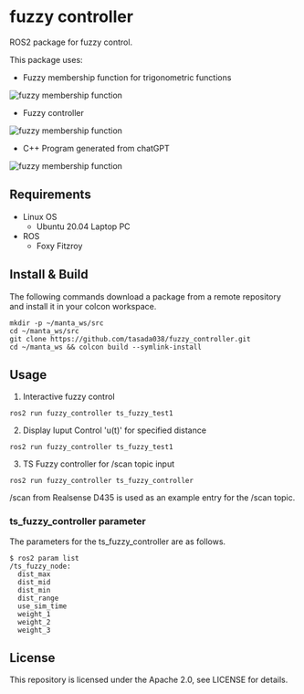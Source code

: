 # fuzzy controller
ROS2 package for fuzzy control.

This package uses:
- Fuzzy membership function for trigonometric functions

![fuzzy membership function](image/fuzzy_membership.png)

- Fuzzy controller

![fuzzy membership function](image/fuzzy_controller.png)

- C++ Program generated from chatGPT

![fuzzy membership function](image/fuzzy_chatGPT.png)

## Requirements
- Linux OS
    - Ubuntu 20.04 Laptop PC
- ROS
    - Foxy Fitzroy

## Install & Build
The following commands download a package from a remote repository and install it in your colcon workspace.

```
mkdir -p ~/manta_ws/src
cd ~/manta_ws/src
git clone https://github.com/tasada038/fuzzy_controller.git
cd ~/manta_ws && colcon build --symlink-install
```

## Usage
1. Interactive fuzzy control
```
ros2 run fuzzy_controller ts_fuzzy_test1
```

2. Display Iuput Control 'u(t)' for specified distance
```
ros2 run fuzzy_controller ts_fuzzy_test1
```

3. TS Fuzzy controller for /scan topic input
```
ros2 run fuzzy_controller ts_fuzzy_controller
```

/scan from Realsense D435 is used as an example entry for the /scan topic.

### ts_fuzzy_controller parameter
The parameters for the ts_fuzzy_controller are as follows.
```
$ ros2 param list
/ts_fuzzy_node:
  dist_max
  dist_mid
  dist_min
  dist_range
  use_sim_time
  weight_1
  weight_2
  weight_3
```

## License
This repository is licensed under the Apache 2.0, see LICENSE for details.